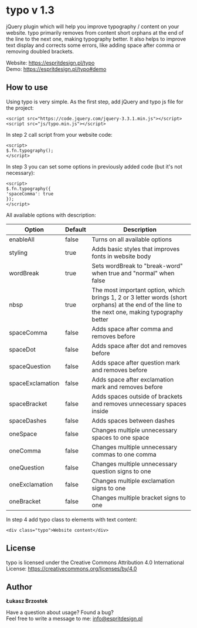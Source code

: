 # typo v 1.3

jQuery plugin which will help you improve typography / content on your website.
typo primarily removes from content short orphans at the end of the line to the 
next one, making typography better. It also helps to improve text display and 
corrects some errors, like adding space after comma or removing doubled brackets.

Website: https://espritdesign.pl/typo<br>
Demo: https://espritdesign.pl/typo#demo

## How to use

Using typo is very simple. As the first step, add jQuery and typo js file for the project:

```
<script src="https://code.jquery.com/jquery-3.3.1.min.js"></script>
<script src="js/typo.min.js"></script>
```

In step 2 call script from your website code:

```
<script>
$.fn.typography();
</script>
```

In step 3 you can set some options in previously added code (but it's not necessary):
```
<script>
$.fn.typography({
'spaceComma': true
});
</script>
```

All available options with description:

Option | Default | Description
------ | ------- | -----------
enableAll | false | Turns on all available options
styling | true | Adds basic styles that improves fonts in website body
wordBreak | true | Sets wordBreak to "break-word" when true and "normal" when false
nbsp | true | The most important option, which brings 1, 2 or 3 letter words (short orphans) at the end of the line to the next one, making typography better
spaceComma | false | Adds space after comma and removes before
spaceDot | false | Adds space after dot and removes before
spaceQuestion | false | Adds space after question mark and removes before
spaceExclamation | false | Adds space after exclamation mark and removes before
spaceBracket | false | Adds spaces outside of brackets and removes unnecessary spaces inside
spaceDashes | false | Adds spaces between dashes
oneSpace | false | Changes multiple unnecessary spaces to one space
oneComma | false | Changes multiple unnecessary commas to one comma
oneQuestion | false | Changes multiple unnecessary question signs to one
oneExclamation | false | Changes multiple exclamation signs to one
oneBracket | false | Changes multiple bracket signs to one

In step 4 add typo class to elements with text content:
```
<div class="typo">Website content</div>
```

## License

typo is licensed under the Creative Commons Attribution 4.0 
International License: https://creativecommons.org/licenses/by/4.0

## Author

**Łukasz Brzostek**

Have a question about usage? Found a bug?<br>
Feel free to write a message to me: info@espritdesign.pl
